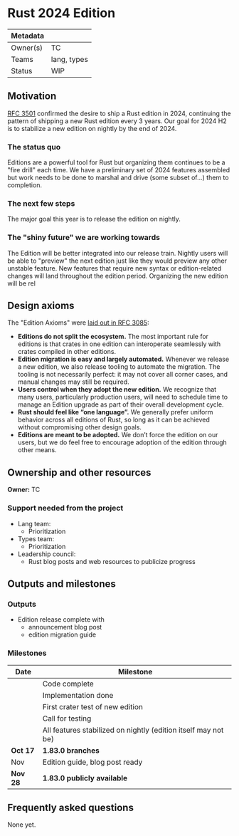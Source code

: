 # Rust 2024 Edition

| Metadata |             |
| -------- | ----------- |
| Owner(s) | TC          |
| Teams    | lang, types |
| Status   | WIP         |

## Motivation

[RFC 3501][] confirmed the desire to ship a Rust edition in 2024, continuing the pattern of shipping a new Rust edition every 3 years. Our goal for 2024 H2 is to stabilize a new edition on nightly by the end of 2024.

[RFC 3501]: https://rust-lang.github.io/rfcs/3501-edition-2024.html
[RFC 3085]: https://rust-lang.github.io/rfcs/3085-edition-2021.html

### The status quo

Editions are a powerful tool for Rust but organizing them continues to be a "fire drill" each time. We have a preliminary set of 2024 features assembled but work needs to be done to marshal and drive (some subset of...) them to completion.

### The next few steps

The major goal this year is to release the edition on nightly.

### The "shiny future" we are working towards

The Edition will be better integrated into our release train. Nightly users will be able to "preview" the next edition just like they would preview any other unstable feature. New features that require new syntax or edition-related changes will land throughout the edition period. Organizing the new edition will be rel

## Design axioms

The "Edition Axioms" were [laid out in RFC 3085](https://rust-lang.github.io/rfcs/3085-edition-2021.html#guide-level-explanation):

* **Editions do not split the ecosystem.** The most important rule for editions is that crates in one edition can interoperate seamlessly with crates compiled in other editions.
* **Edition migration is easy and largely automated.** Whenever we release a new edition, we also release tooling to automate the migration. The tooling is not necessarily perfect: it may not cover all corner cases, and manual changes may still be required. 
* **Users control when they adopt the new edition.** We recognize that many users, particularly production users, will need to schedule time to manage an Edition upgrade as part of their overall development cycle.
* **Rust should feel like “one language”.** We generally prefer uniform behavior across all editions of Rust, so long as it can be achieved without compromising other design goals. 
* **Editions are meant to be adopted.** We don’t force the edition on our users, but we do feel free to encourage adoption of the edition through other means.

## Ownership and other resources

**Owner:** TC

### Support needed from the project

* Lang team:
    * Prioritization
* Types team:
    * Prioritization
* Leadership council:
    * Rust blog posts and web resources to publicize progress

## Outputs and milestones

### Outputs

* Edition release complete with
    * announcement blog post
    * edition migration guide

### Milestones

| Date       | Milestone                                                      |
| ---------- | -------------------------------------------------------------- |
|            | Code complete                                                  |
|            | Implementation done                                            |
|            | First crater test of new edition                               |
|            | Call for testing                                               |
|            | All features stabilized on nightly (edition itself may not be) |
| **Oct 17** | **1.83.0 branches**                                            |
| Nov        | Edition guide, blog post ready                                 |
| **Nov 28** | **1.83.0 publicly available**                                  |


## Frequently asked questions

None yet.